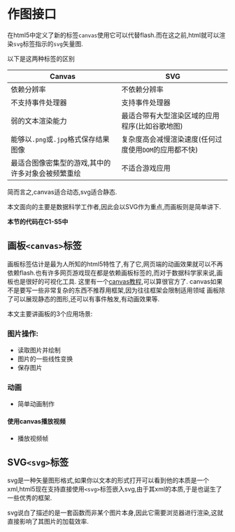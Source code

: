 # 作图接口

在html5中定义了新的标签`canvas`使用它可以代替flash.而在这之前,html就可以渲染`svg`标签指示的`svg`矢量图.

以下是这两种标签的区别


Canvas|SVG
---|---
依赖分辨率|不依赖分辨率
不支持事件处理器|支持事件处理器
弱的文本渲染能力|最适合带有大型渲染区域的应用程序(比如谷歌地图)
能够以`.png`或`.jpg`格式保存结果图像|复杂度高会减慢渲染速度(任何过度使用`DOM`的应用都不快)
最适合图像密集型的游戏,其中的许多对象会被频繁重绘|不适合游戏应用

简而言之,canvas适合动态,svg适合静态.

本文面向的主要是数据科学工作者,因此会以SVG作为重点,而画板则是简单讲下.

**本节的代码在C1-S5中**

## 画板`<canvas>`标签

画板标签估计是最为人所知的html5特性了,有了它,网页端的动画效果就可以不再依赖flash.也有许多网页游戏现在都是依赖画板标签的,而对于数据科学家来说,画板也是很好的可视化工具.
这里有一个[canvas教程](https://developer.mozilla.org/zh-CN/docs/Web/API/Canvas_API/Tutorial),可以算很官方了.
canvas如果不是要写一些非常复杂的东西不推荐用框架,因为往往框架会限制适用领域
画板除了可以展现静态的图形,还可以有事件触发,有动画效果等.

本文主要讲画板的3个应用场景:

### 图片操作:
+ 读取图片并绘制
+ 图片的一些线性变换
+ 保存图片
  
### 动画
+ 简单动画制作
  
#### 使用canvas播放视频
+ 播放视频帧

## SVG`<svg>`标签

svg是一种矢量图形格式,如果你以文本的形式打开可以看到他的本质是一个xml,html5现在支持直接使用`<svg>`标签嵌入svg,由于其xml的本质,于是也诞生了一些优秀的框架.

svg说白了描述的是一套函数而非某个图片本身,因此它需要浏览器进行渲染,这就直接影响了其图片的加载效率.


